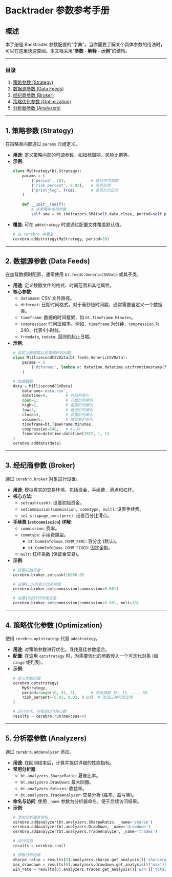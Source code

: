 # Backtrader 参数参考手册

## 概述

本手册是 Backtrader 参数配置的“字典”。当你需要了解某个具体参数的用法时，可以在这里快速查阅。本文档采用“**参数 - 解释 - 示例**”的结构。

---

### 目录
1.  [策略参数 (Strategy)](#1-策略参数-strategy)
2.  [数据源参数 (Data Feeds)](#2-数据源参数-data-feeds)
3.  [经纪商参数 (Broker)](#3-经纪商参数-broker)
4.  [策略优化参数 (Optimization)](#4-策略优化参数-optimization)
5.  [分析器参数 (Analyzers)](#5-分析器参数-analyzers)

---

## 1. 策略参数 (Strategy)

在策略类内部通过 `params` 元组定义。

- **用途**: 定义策略内部的可调参数，如指标周期、风险比例等。
- **示例**:
  ```python
  class MyStrategy(bt.Strategy):
      params = (
          ('period', 20),           # 移动平均周期
          ('risk_percent', 0.02),   # 风险比例
          ('print_log', True),      # 是否打印日志
      )
      
      def __init__(self):
          # 在策略中使用参数
          self.sma = bt.indicators.SMA(self.data.close, period=self.p.period)
  ```
- **覆盖**: 可在 `addstrategy` 时或通过配置文件覆盖默认值。
  ```python
  # 在 cerebro 中覆盖
  cerebro.addstrategy(MyStrategy, period=30)
  ```

---

## 2. 数据源参数 (Data Feeds)

在加载数据时配置，通常使用 `bt.feeds.GenericCSVData` 或其子类。

- **用途**: 定义数据文件的格式、时间范围和其他属性。
- **核心参数**:
    - `dataname`: CSV 文件路径。
    - `dtformat`: 日期时间格式。对于毫秒级时间戳，通常需要自定义一个数据类。
    - `timeframe`: 数据的时间框架，如 `bt.TimeFrame.Minutes`。
    - `compression`: 时间压缩率。例如，`timeframe` 为分钟，`compression` 为 240，代表4小时线。
    - `fromdate`, `todate`: 回测的起止日期。
- **示例**:
  ```python
  # 自定义数据类以处理毫秒时间戳
  class MillisecondCSVData(bt.feeds.GenericCSVData):
      params = (
          ('dtformat', lambda x: datetime.datetime.utcfromtimestamp(float(x) / 1000)),
      )

  # 加载数据
  data = MillisecondCSVData(
      dataname='data.csv',
      datetime=0,        # 时间列索引
      open=1,            # 开盘价列索引
      high=2,            # 最高价列索引
      low=3,             # 最低价列索引
      close=4,           # 收盘价列索引
      volume=5,          # 成交量列索引
      timeframe=bt.TimeFrame.Minutes,
      compression=240,   # 4小时
      fromdate=datetime.datetime(2022, 1, 1)
  )
  cerebro.adddata(data)
  ```

---

## 3. 经纪商参数 (Broker)

通过 `cerebro.broker` 对象进行设置。

- **用途**: 模拟真实的交易环境，包括资金、手续费、滑点和杠杆。
- **核心方法**:
    - `setcash(cash)`: 设置初始资金。
    - `setcommission(commission, commtype, mult)`: 设置手续费。
    - `set_slippage_perc(perc)`: 设置百分比滑点。
- **手续费 (`setcommission`) 详解**:
    - `commission`: 费率。
    - `commtype`: 手续费类型。
        - `bt.CommInfoBase.COMM_PERC`: 百分比 (默认)。
        - `bt.CommInfoBase.COMM_FIXED`: 固定金额。
    - `mult`: 杠杆乘数 (保证金交易)。
- **示例**:
  ```python
  # 设置初始资金
  cerebro.broker.setcash(10000.0)

  # 设置0.1%的百分比手续费
  cerebro.broker.setcommission(commission=0.001)

  # 设置10倍杠杆的保证金
  cerebro.broker.setcommission(commission=0.001, mult=10)
  ```

---

## 4. 策略优化参数 (Optimization)

使用 `cerebro.optstrategy` 代替 `addstrategy`。

- **用途**: 对策略参数进行优化，寻找最佳参数组合。
- **配置**: 在调用 `optstrategy` 时，为需要优化的参数传入一个可迭代对象 (如 `range` 或列表)。
- **示例**:
  ```python
  # 定义参数范围
  cerebro.optstrategy(
      MyStrategy,
      period=range(10, 51, 5),      # 测试周期 10, 15, ..., 50
      risk_percent=[0.01, 0.02, 0.03]  # 测试三种风险比例
  )

  # 运行优化，可指定CPU核心数
  results = cerebro.run(maxcpus=4)
  ```

---

## 5. 分析器参数 (Analyzers)

通过 `cerebro.addanalyzer` 添加。

- **用途**: 在回测结束后，计算并提供详细的性能指标。
- **常用分析器**:
    - `bt.analyzers.SharpeRatio`: 夏普比率。
    - `bt.analyzers.DrawDown`: 最大回撤。
    - `bt.analyzers.Returns`: 收益率。
    - `bt.analyzers.TradeAnalyzer`: 交易分析 (胜率、盈亏等)。
- **命名与访问**: 使用 `_name` 参数为分析器命名，便于后续访问结果。
- **示例**:
  ```python
  # 添加分析器并命名
  cerebro.addanalyzer(bt.analyzers.SharpeRatio, _name='sharpe')
  cerebro.addanalyzer(bt.analyzers.DrawDown, _name='drawdown')
  cerebro.addanalyzer(bt.analyzers.TradeAnalyzer, _name='trades')

  # 运行回测
  results = cerebro.run()

  # 获取分析结果
  sharpe_ratio = results[0].analyzers.sharpe.get_analysis()['sharperatio']
  max_drawdown = results[0].analyzers.drawdown.get_analysis()['max']['drawdown']
  win_rate = results[0].analyzers.trades.get_analysis()['won']['total'] / results[0].analyzers.trades.get_analysis()['total']['total']
  ```
